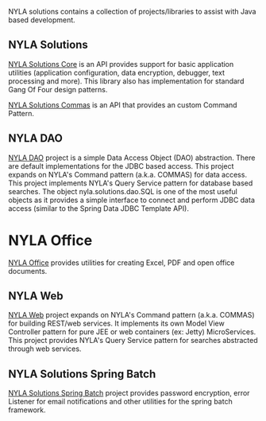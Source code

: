 NYLA solutions contains a collection of projects/libraries to assist with Java based development.

## NYLA Solutions

[NYLA Solutions Core](https://github.com/nyla-solutions/nyla/tree/master/nyla.solutions.core) is an API provides support for basic application utilities (application configuration, 
data encryption, debugger, text processing and more). This library also has implementation for standard Gang Of Four design patterns.


[NYLA Solutions Commas](https://github.com/nyla-solutions/nyla/tree/master/nyla.solutions.commas)
is an API that provides an custom Command Pattern.

 
## NYLA DAO

[NYLA DAO](https://github.com/nyla-solutions/nyla/tree/master/nyla.solutions.dao) project is a simple Data Access Object (DAO) abstraction.
There are default implementations for the JDBC based access. 
This project expands on NYLA's Command pattern (a.k.a. COMMAS) for 
data access. This project implements NYLA's Query Service pattern for database based searches. The object nyla.solutions.dao.SQL is one of the most useful objects as it provides a simple interface to connect and perform JDBC data access (similar to the Spring Data JDBC Template API).

# NYLA Office

[NYLA Office](https://github.com/nyla-solutions/nyla/tree/master/nyla.solutions.office) provides utilities for creating Excel, PDF and open office documents.


## NYLA Web

[NYLA Web](https://github.com/nyla-solutions/nyla/tree/master/nyla.solutions.web)  project expands on NYLA's Command pattern (a.k.a. COMMAS) for building REST/web services. It implements its own Model View Controller pattern for pure JEE or web containers (ex: Jetty) MicroServices. This project provides NYLA's Query Service pattern for searches abstracted through web services.

## NYLA Solutions Spring Batch

[NYLA Solutions Spring Batch](https://github.com/nyla-solutions/nyla/tree/master/nyla.solutions.spring.batch)  project provides password encryption, error Listener for email notifications and other utilities for the spring batch framework.


